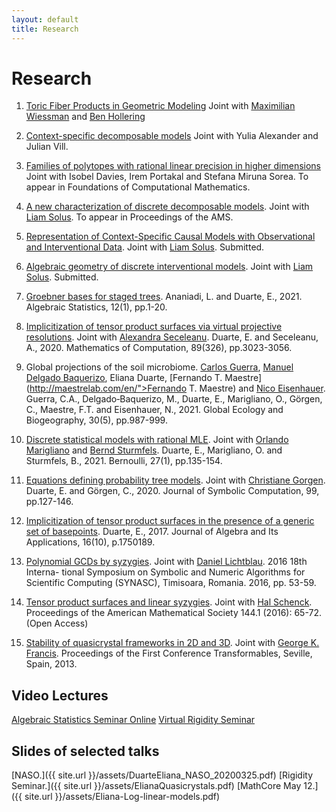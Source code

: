 ```yaml
---
layout: default
title: Research
---
```


# Research

1. [Toric Fiber Products in Geometric Modeling]() Joint with [Maximilian Wiessman](https://maximilianwiesmann.github.io/activities/) and [Ben Hollering](https://sites.google.com/view/benhollering)

1.  [Context-specific decomposable models](https://arxiv.org/pdf/2210.11521.pdf) Joint with Yulia Alexander and Julian Vill.

1. [Families of polytopes with rational linear precision in higher dimensions](https://arxiv.org/pdf/2109.08151.pdf) Joint with Isobel Davies, Irem Portakal and Stefana Miruna Sorea. To appear in Foundations of Computational Mathematics. 

1. [A new characterization of discrete decomposable models](https://arxiv.org/abs/2105.05907). Joint with [Liam Solus](https://people.kth.se/~solus/). To appear in Proceedings of the AMS.

1. [Representation of Context-Specific Causal Models with Observational and Interventional Data](https://arxiv.org/abs/2101.09271). Joint with [Liam Solus](https://people.kth.se/~solus/). Submitted.

1. [Algebraic geometry of discrete interventional models](https://arxiv.org/abs/2012.03593). Joint with [Liam Solus](https://people.kth.se/~solus/). Submitted.

1. [Groebner bases for staged trees](https://arxiv.org/abs/1910.02721). Ananiadi, L. and Duarte, E., 2021.  Algebraic Statistics, 12(1), pp.1-20.

1. [Implicitization of tensor product surfaces via virtual projective resolutions](https://arxiv.org/abs/1908.02086).
   Joint with [Alexandra Seceleanu](https://www.math.unl.edu/~aseceleanu2/). Duarte, E. and Seceleanu, A., 2020.  Mathematics of Computation, 89(326), pp.3023-3056.
   
1. Global projections of the soil microbiome. [Carlos Guerra](https://scholar.google.pt/citations?user=0stRyvUAAAAJ&hl=en), [Manuel Delgado Baquerizo](https://scholar.google.com/citations?user=oxRf6bEAAAAJ&hl=en), Eliana Duarte, [Fernando T. Maestre](http://maestrelab.com/en/">Fernando T. Maestre)
and [Nico Eisenhauer](https://www.idiv.de/en/groups_and_people/employees/details/eshow/eisenhauer_nico.html). Guerra, C.A., Delgado‐Baquerizo, M., Duarte, E., Marigliano, O., Görgen, C., Maestre, F.T. and Eisenhauer, N., 2021. Global Ecology and Biogeography, 30(5), pp.987-999.

1. [Discrete statistical models with rational MLE](https://arxiv.org/abs/1903.06110). Joint with [Orlando Marigliano](https://orlandomarigliano.wordpress.com)
and [Bernd Sturmfels](https://math.berkeley.edu/~bernd/). Duarte, E., Marigliano, O. and Sturmfels, B., 2021. Bernoulli, 27(1), pp.135-154.

1. [Equations defining probability tree models](https://www.sciencedirect.com/science/article/abs/pii/S0747717119300379). Joint with [Christiane Gorgen](https://sites.google.com/view/goergen). Duarte, E. and Görgen, C., 2020. Journal of Symbolic Computation, 99, pp.127-146.

1. [Implicitization of tensor product surfaces in the presence of a generic set of basepoints](https://arxiv.org/abs/1610.03820). Duarte, E., 2017. Journal of Algebra and Its Applications, 16(10), p.1750189.

1. [Polynomial GCDs by syzygies](https://ieeexplore.ieee.org/document/7829593). Joint with [Daniel Lichtblau](https://community.wolfram.com/web/danl). 2016 18th Interna- tional Symposium on Symbolic and Numeric Algorithms for Scientific Computing (SYNASC), Timisoara, Romania. 2016, pp. 53-59.

1. [Tensor product surfaces and linear syzygies](https://arxiv.org/abs/1402.6751). Joint with [Hal Schenck](https://orion.math.iastate.edu/hschenck/). Proceedings of the American Mathematical Society 144.1 (2016): 65-72. (Open Access)

1. [Stability of quasicrystal frameworks in 2D and 3D](http://new.math.uiuc.edu/quasistable/DuarteFrancisSeville1may13.pdf). Joint with [George K. Francis](http://new.math.uiuc.edu). Proceedings of the First Conference Transformables, Seville, Spain, 2013.

## Video Lectures
[Algebraic Statistics Seminar Online](https://sites.google.com/view/algstatsonline/past-talks-and-recordings?authuser=0#h.cst9zjs53ai8)
[Virtual Rigidity Seminar](https://www.youtube.com/watch?v=b-tVNwWr3Fg)


## Slides of selected talks

[NASO.]({{ site.url }}/assets/DuarteEliana_NASO_20200325.pdf)
[Rigidity Seminar.]({{ site.url }}/assets/ElianaQuasicrystals.pdf)
[MathCore May 12.]({{ site.url }}/assets/Eliana-Log-linear-models.pdf)



